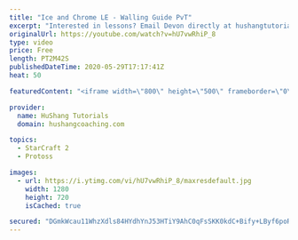 ```yaml
---
title: "Ice and Chrome LE - Walling Guide PvT"
excerpt: "Interested in lessons? Email Devon directly at hushangtutorials@outlook.com ------------------------------------------------------------------------------------------------------- Want to support HuShang Tutorials directly? Patreon is a website where you can contribute a monthly donation that will help"
originalUrl: https://youtube.com/watch?v=hU7vwRhiP_8
type: video
price: Free
length: PT2M42S
publishedDateTime: 2020-05-29T17:17:41Z
heat: 50

featuredContent: "<iframe width=\"800\" height=\"500\" frameborder=\"0\" src=\"https://www.youtube.com/embed/hU7vwRhiP_8\" allow=\"accelerometer; autoplay; encrypted-media; gyroscope; picture-in-picture\" allowfullscreen></iframe>"

provider:
  name: HuShang Tutorials
  domain: hushangcoaching.com

topics:
  - StarCraft 2
  - Protoss

images:
  - url: https://i.ytimg.com/vi/hU7vwRhiP_8/maxresdefault.jpg
    width: 1280
    height: 720
    isCached: true

secured: "DGmkWcau11WhzXdls84HYdhYnJ53HTiY9AhC0qFsSKK0kdC+Bify+LByf6poRlyTuZSD68YaJZhof0MtlbtQUJlZ8FVlRpC8fjkB+3iDPxLpMXKVPgnm9i+OgixxF0SABfmXJinQzsi/p2f+5QRI4aoLAglTRODhqxCu8JmHWXFB6TibxkEhKLT6jfklgo/cb3NfBtsHgY7bWI6Ankv2qJ/pu3r7R4l0FJfuMXkobZfuJb+ajM5+lEJspYc/XvayzLbZQsjRJdn2tQYEsv3DKT7RGXCzsoxXjcF0a2FwETaTafDcGr12Ar98t1Iu176s8W44qhX8os+fyLo2WykniVD122KYg8ycG7qxGRZZybMaflBiReK3T0x3eWu86iSPOf8r0KIiBEEH65aoQHPlujq7djACNXh6C2LbDPsoK/M=;wmf/SyK+mLcUqqJ/6AT+eA=="
---
```


